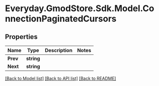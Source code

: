 # Everyday.GmodStore.Sdk.Model.ConnectionPaginatedCursors

## Properties

Name | Type | Description | Notes
------------ | ------------- | ------------- | -------------
**Prev** | **string** |  | 
**Next** | **string** |  | 

[[Back to Model list]](../README.md#documentation-for-models) [[Back to API list]](../README.md#documentation-for-api-endpoints) [[Back to README]](../README.md)

